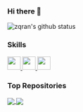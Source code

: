 ### Hi there 👋

![zqran's github status](https://github-readme-stats.vercel.app/api?username=zqran&show_icons=true&count_private=true&&hide=stars&theme=cobalt)

### Skills

<a href="https://github.com/zqran">
  <img width="30" heigth="30" src="https://cdn.jsdelivr.net/gh/devicons/devicon/icons/react/react-original.svg" />
</a>
<a href="https://github.com/zqran">
  <img width="30" heigth="30" src="https://cdn.jsdelivr.net/gh/devicons/devicon/icons/typescript/typescript-original.svg" />
</a>

<a href="https://github.com/zqran">
  <img width="30" heigth="30" src="https://cdn.jsdelivr.net/gh/devicons/devicon/icons/javascript/javascript-original.svg" />
</a>
  
### Top Repositories

<a href="https://github.com/zqran">
  <img align="center" src="https://github-readme-stats.vercel.app/api/pin/?username=zqran&repo=ant-design-mobile&theme=cobalt" />
</a>
<a href="https://github.com/zqran">
  <img align="center" src="https://github-readme-stats.vercel.app/api/pin/?username=zqran&repo=zqran&theme=cobalt" />
</a>

<!--
**zqran/zqran** is a ✨ _special_ ✨ repository because its `README.md` (this file) appears on your GitHub profile.

Here are some ideas to get you started:

- 🔭 I’m currently working on ...
- 🌱 I’m currently learning ...
- 👯 I’m looking to collaborate on ...
- 🤔 I’m looking for help with ...
- 💬 Ask me about ...
- 📫 How to reach me: ...
- 😄 Pronouns: ...
- ⚡ Fun fact: ...
-->
